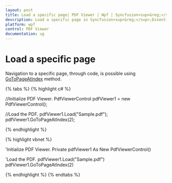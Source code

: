 ```yaml
---
layout: post
title: Load a specific page| PDF Viewer | Wpf | Syncfusion<sup>&reg;</sup>;
description: Load a specific page in Syncfusion<sup>&reg;</sup>;Essential Studio<sup>&reg;</sup>; WPF PdfViewer Control, its elements, features, and more.
platform: wpf
control: PDF Viewer
documentation: ug
---
```


# Load a specific page

Navigation to a specific page, through code, is possible using [GoToPageAtIndex](https://help.syncfusion.com/cr/wpf/Syncfusion.Windows.PdfViewer.PdfViewerControl.html#Syncfusion_Windows_PdfViewer_PdfViewerControl_GoToPageAtIndex_System_Int32_) method.

{% tabs %}
{% highlight c# %}

//Initialize PDF Viewer.
PdfViewerControl pdfViewer1 = new PdfViewerControl();

//Load the PDF.
pdfViewer1.Load("Sample.pdf");
pdfViewer1.GoToPageAtIndex(2);

{% endhighlight %}

{% highlight vbnet %}

'Initialize PDF Viewer.
Private pdfViewer1 As New PdfViewerControl()

'Load the PDF.
pdfViewer1.Load("Sample.pdf")
pdfViewer1.GoToPageAtIndex(2)



{% endhighlight %}
{% endtabs %}
